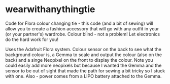 # wearwithanythingtie


Code for Flora colour changing tie - this code (and a bit of sewing) will allow you to create a fashion accessory that will go with any outfit in your (or your partner's) wardrobe.  Colour blind - not a problem!  Let electronics do the hard work for you!

Uses the Adafruit Flora system.  Colour sensor on the back to see what the background colour is, a Gemma to scale and output the colour (also on the back) and a singe Neopixel on the front to display the colour.  Note you could easily add more neopixels but because I wanted the Gemma and the sensor to be out of sight that made the path for sewing a bit tricky so I stuck with one.  Also - power comes from a LIPO battery attached to the Gemma.
